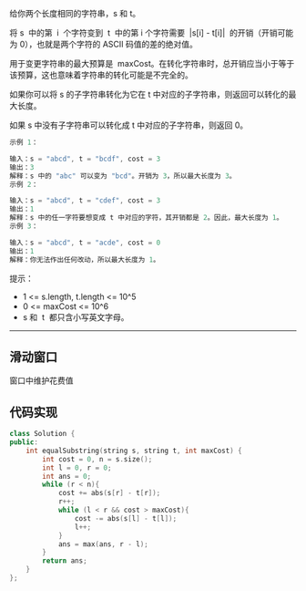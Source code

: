 给你两个长度相同的字符串，s 和 t。

将 s  中的第  i  个字符变到  t  中的第 i 个字符需要  |s[i] - t[i]|  的开销（开销可能为 0），也就是两个字符的 ASCII 码值的差的绝对值。

用于变更字符串的最大预算是  maxCost。在转化字符串时，总开销应当小于等于该预算，这也意味着字符串的转化可能是不完全的。

如果你可以将 s 的子字符串转化为它在 t 中对应的子字符串，则返回可以转化的最大长度。

如果 s 中没有子字符串可以转化成 t 中对应的子字符串，则返回 0。

```cpp
示例 1：

输入：s = "abcd", t = "bcdf", cost = 3
输出：3
解释：s 中的 "abc" 可以变为 "bcd"。开销为 3，所以最大长度为 3。
示例 2：

输入：s = "abcd", t = "cdef", cost = 3
输出：1
解释：s 中的任一字符要想变成 t 中对应的字符，其开销都是 2。因此，最大长度为 1。
示例 3：

输入：s = "abcd", t = "acde", cost = 0
输出：1
解释：你无法作出任何改动，所以最大长度为 1。
```

提示：

- 1 <= s.length, t.length <= 10^5
- 0 <= maxCost <= 10^6
- s 和  t  都只含小写英文字母。

---

## 滑动窗口

窗口中维护花费值

## 代码实现

```cpp
class Solution {
public:
    int equalSubstring(string s, string t, int maxCost) {
        int cost = 0, n = s.size();
        int l = 0, r = 0;
        int ans = 0;
        while (r < n){
            cost += abs(s[r] - t[r]);
            r++;
            while (l < r && cost > maxCost){
                cost -= abs(s[l] - t[l]);
                l++;
            }
            ans = max(ans, r - l);
        }
        return ans;
    }
};
```

